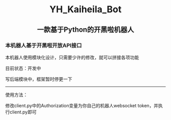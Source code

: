 # <h1><center>YH_Kaiheila_Bot</center></h1>

<h2><center>一款基于Python的开黑啦机器人</center></h2>

### 本机器人基于开黑啦开放API接口

本机器人使用模块化设计，只需要少许的修改，就可以拼接各项功能

目前状态：开发中

写后端模块中，框架暂时停更一下

------

使用方法：

修改client.py中的Authorization变量为你自己的机器人websocket token，并执行client.py即可
